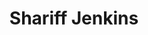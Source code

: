 ---
pid: vp8
title: Shariff Jenkins
location_transcription: Vernon Park
coordinates: "[-75.17653452723, 40.035694844722]"
zipcode: '19144'
gen_neighborhood: Northwest Philadelphia
neighborhood: Germantown
outside_phl: 
age: '7'
age_range: 6-13
instagram: 
image_file_name: vp_8.jpg
proposal_transcription: Dinosaur
topic: Animals
topic_summary: '0'
type: 
keywords_other: 
credit: 
image_labels: 
twitter: 
facebook: 
permalink: "/monuments/vp8/"
layout: item-page
---